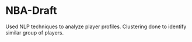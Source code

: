 # NBA-Draft
Used NLP techniques to analyze player profiles. Clustering done to identify similar group of players.
